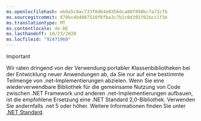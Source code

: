 ```yaml
---
ms.openlocfilehash: eb0a5c8ac733f0db4e8356dca80f898bc7a72cfb
ms.sourcegitcommit: 870bc4b4087510f6fba3c7b1c0d391f02bcc1f3e
ms.translationtype: MT
ms.contentlocale: de-DE
ms.lasthandoff: 10/23/2020
ms.locfileid: "92471960"
---
```

> [!IMPORTANT]
> Wir raten dringend von der Verwendung portabler Klassenbibliotheken bei der Entwicklung neuer Anwendungen ab, da Sie nur auf eine bestimmte Teilmenge von .net-Implementierungen abzielen. Wenn Sie eine wiederverwendbare Bibliothek für die gemeinsame Nutzung von Code zwischen .NET Framework und anderen .net-Implementierungen aufbauen, ist die empfohlene Ersetzung eine .NET Standard 2,0-Bibliothek. Verwenden Sie andernfalls .net 5 oder höher. Weitere Informationen finden Sie unter [.NET Standard](~/docs/standard/net-standard.md).
